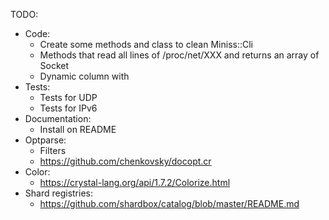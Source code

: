 TODO:

- Code:
  - Create some methods and class to clean Miniss::Cli
  - Methods that read all lines of /proc/net/XXX and returns an array of Socket
  - Dynamic column with
- Tests:
  - Tests for UDP
  - Tests for IPv6
- Documentation:
  - Install on README
- Optparse:
  - Filters
  - https://github.com/chenkovsky/docopt.cr
- Color:
  - https://crystal-lang.org/api/1.7.2/Colorize.html
- Shard registries:
  - https://github.com/shardbox/catalog/blob/master/README.md

